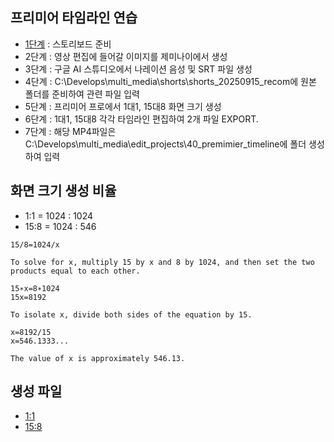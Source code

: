 ## 프리미어 타임라인 연습

- [1단계](https://github.com/futureleadet/toylearn_AI_multimedias/blob/main/quests/30_storyboard.md) : 스토리보드 준비 
- 2단계 : 영상 편집에 들어갈 이미지를 제미나이에서 생성
- 3단계 : 구글 AI 스튜디오에서 나레이션 음성 및 SRT 파일 생성
- 4단계 : C:\Develops\multi_media\shorts\shorts_20250915_recom에 원본 폴더를 준비하여 관련 파일 입력
- 5단계 : 프리미어 프로에서 1대1, 15대8 화면 크기 생성
- 6단계 : 1대1, 15대8 각각 타임라인 편집하여 2개 파일 EXPORT.
- 7단계 : 해당 MP4파일은 C:\Develops\multi_media\edit_projects\40_premimier_timeline에 폴더 생성하여 입력

## 화면 크기 생성 비율

- 1:1 = 1024 : 1024
- 15:8 = 1024 : 546
```
15/8=1024/x

To solve for x, multiply 15 by x and 8 by 1024, and then set the two products equal to each other.

15∗x=8∗1024
15x=8192

To isolate x, divide both sides of the equation by 15.

x=8192/15
x=546.1333...

The value of x is approximately 546.13.
```

## 생성 파일

- [1:1](https://github.com/futureleadet/toylearn_AI_multimedias/blob/main/quests/Sequence_1to1.mp4)
- [15:8](https://github.com/futureleadet/toylearn_AI_multimedias/blob/main/quests/Sequence_15to8.mp4)